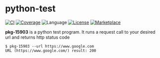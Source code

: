 # python-test

[![CI](https://github.com/tagdots-dev/python-test/actions/workflows/ci.yaml/badge.svg?logo=github&labelColor=222222)](https://github.com/tagdots-dev/python-test/actions/workflows/ci.yaml)
[![Coverage](https://img.shields.io/endpoint?url=https://raw.githubusercontent.com/tagdots-dev/python-test/refs/heads/badges/badges/coverage.json)](https://github.com/tagdots-dev/python-test/actions/workflows/cron-badges.yaml)
![Language](https://img.shields.io/endpoint?url=https://raw.githubusercontent.com/tagdots-dev/python-test/refs/heads/badges/badges/language.json)
[![License](https://img.shields.io/endpoint?url=https://raw.githubusercontent.com/tagdots-dev/python-test/refs/heads/badges/badges/license.json)](https://raw.githubusercontent.com/tagdots-dev/python-test/refs/heads/main/LICENSE)
[![Marketplace](https://img.shields.io/endpoint?url=https://raw.githubusercontent.com/tagdots-dev/python-test/refs/heads/badges/badges/marketplace.json)](https://github.com/marketplace/actions/setup-badge-action)

**pkg-15903** is a python test program. It runs a request call to your desired url and returns http status code

```
$ pkg-15903 --url https://www.google.com
URL (https://www.google.com/) result: 200
```
